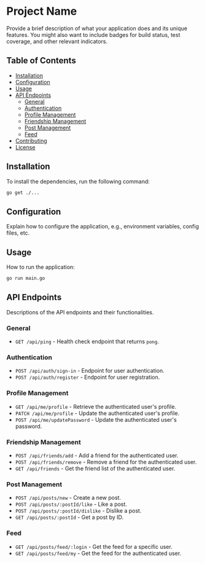 # Project Name

Provide a brief description of what your application does and its unique features. You might also want to include badges for build status, test coverage, and other relevant indicators.

## Table of Contents

- [Installation](#installation)
- [Configuration](#configuration)
- [Usage](#usage)
- [API Endpoints](#api-endpoints)
  - [General](#general)
  - [Authentication](#authentication)
  - [Profile Management](#profile-management)
  - [Friendship Management](#friendship-management)
  - [Post Management](#post-management)
  - [Feed](#feed)
- [Contributing](#contributing)
- [License](#license)

## Installation

To install the dependencies, run the following command:

```sh
go get ./...
```

## Configuration

Explain how to configure the application, e.g., environment variables, config files, etc.

## Usage

How to run the application:

```sh
go run main.go
```

## API Endpoints

Descriptions of the API endpoints and their functionalities.

### General

- `GET /api/ping` - Health check endpoint that returns `pong`.

### Authentication

- `POST /api/auth/sign-in` - Endpoint for user authentication.
- `POST /api/auth/register` - Endpoint for user registration.

### Profile Management

- `GET /api/me/profile` - Retrieve the authenticated user's profile.
- `PATCH /api/me/profile` - Update the authenticated user's profile.
- `POST /api/me/updatePassword` - Update the authenticated user's password.

### Friendship Management

- `POST /api/friends/add` - Add a friend for the authenticated user.
- `POST /api/friends/remove` - Remove a friend for the authenticated user.
- `GET /api/friends` - Get the friend list of the authenticated user.

### Post Management

- `POST /api/posts/new` - Create a new post.
- `POST /api/posts/:postId/like` - Like a post.
- `POST /api/posts/:postId/dislike` - Dislike a post.
- `GET /api/posts/:postId` - Get a post by ID.

### Feed

- `GET /api/posts/feed/:login` - Get the feed for a specific user.
- `GET /api/posts/feed/my` - Get the feed for the authenticated user.